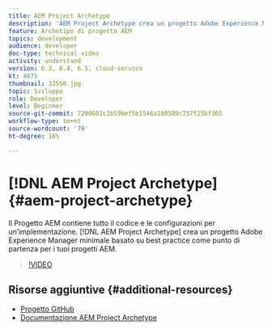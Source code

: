```yaml
---
title: AEM Project Archetype
description: 'AEM Project Archetype crea un progetto Adobe Experience Manager minimale basato su best practice come punto di partenza per i tuoi progetti AEM. '
feature: Archetipo di progetto AEM
topics: development
audience: developer
doc-type: technical video
activity: understand
version: 6.3, 6.4, 6.5, cloud-service
kt: 4675
thumbnail: 32550.jpg
topic: Sviluppo
role: Developer
level: Beginner
source-git-commit: 7200601c1b59bef5b1546a100589c757f25bf365
workflow-type: tm+mt
source-wordcount: '79'
ht-degree: 16%

---
```



# [!DNL AEM Project Archetype] {#aem-project-archetype}

Il Progetto AEM contiene tutto il codice e le configurazioni per un’implementazione. [!DNL AEM Project Archetype] crea un progetto Adobe Experience Manager minimale basato su best practice come punto di partenza per i tuoi progetti AEM.

>[!VIDEO](https://video.tv.adobe.com/v/32550/?quality=12&learn=on)

## Risorse aggiuntive {#additional-resources}

* [Progetto GitHub](https://github.com/adobe/aem-project-archetype)
* [Documentazione AEM Project Archetype](https://experienceleague.adobe.com/docs/experience-manager-core-components/using/developing/archetype/overview.html)

